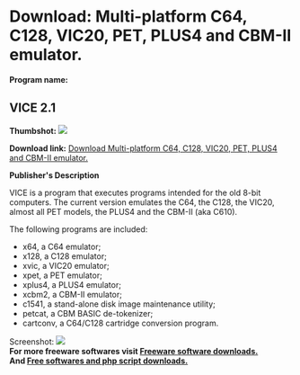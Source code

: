 # Download: Multi-platform C64, C128, VIC20, PET, PLUS4 and CBM-II emulator.

**Program name:**

## VICE 2.1

  
**Thumbshot:** ![](http://www.freewarefiles.com/screenshot/vice120_md.gif)   
  
**Download link:** [Download Multi-platform C64, C128, VIC20, PET, PLUS4 and CBM-II emulator.](http://freesoftwares.boysofts.com/VICE_program_22758.html)  
  


**Publisher's Description**  
  


VICE is a program that executes programs intended for the old 8-bit computers. The current version emulates the C64, the C128, the VIC20, almost all PET models, the PLUS4 and the CBM-II (aka C610). 

The following programs are included:

  * x64, a C64 emulator; 
  * x128, a C128 emulator; 
  * xvic, a VIC20 emulator; 
  * xpet, a PET emulator; 
  * xplus4, a PLUS4 emulator; 
  * xcbm2, a CBM-II emulator; 
  * c1541, a stand-alone disk image maintenance utility; 
  * petcat, a CBM BASIC de-tokenizer; 
  * cartconv, a C64/C128 cartridge conversion program. 

  
  
Screenshot: ![](http://www.freewarefiles.com/screenshot/vice120.gif)   
**For more freeware softwares visit [Freeware software downloads.](http://freesoftwares.boysofts.com/)**   
**And [Free softwares and php script downloads.](http://www.boysofts.com/)**
